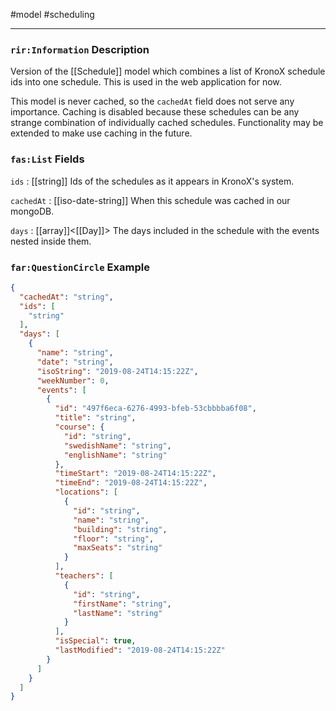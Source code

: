 #model #scheduling 

---
### `rir:Information` Description
Version of the [[Schedule]] model which combines a list of KronoX schedule ids into one schedule. This is used in the web application for now.

This model is never cached, so the `cachedAt` field does not serve any importance. Caching is disabled because these schedules can be any strange combination of individually cached schedules. Functionality may be extended to make use caching in the future.
### `fas:List` Fields

`ids` : [[string]]
Ids of the schedules as it appears in KronoX's system.

`cachedAt` : [[iso-date-string]]
When this schedule was cached in our mongoDB.

`days` : [[array]]<[[Day]]>
The days included in the schedule with the events nested inside them.

### `far:QuestionCircle` Example
```json
{
  "cachedAt": "string",
  "ids": [
    "string"
  ],
  "days": [
    {
      "name": "string",
      "date": "string",
      "isoString": "2019-08-24T14:15:22Z",
      "weekNumber": 0,
      "events": [
        {
          "id": "497f6eca-6276-4993-bfeb-53cbbbba6f08",
          "title": "string",
          "course": {
            "id": "string",
            "swedishName": "string",
            "englishName": "string"
          },
          "timeStart": "2019-08-24T14:15:22Z",
          "timeEnd": "2019-08-24T14:15:22Z",
          "locations": [
            {
              "id": "string",
              "name": "string",
              "building": "string",
              "floor": "string",
              "maxSeats": "string"
            }
          ],
          "teachers": [
            {
              "id": "string",
              "firstName": "string",
              "lastName": "string"
            }
          ],
          "isSpecial": true,
          "lastModified": "2019-08-24T14:15:22Z"
        }
      ]
    }
  ]
}
```